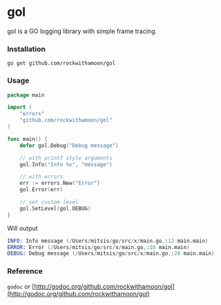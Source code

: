 # gol

gol is a GO logging library with simple frame tracing.

### Installation

`go get github.com/rockwithamoon/gol`

### Usage

```go
package main

import (
    "errors"
    "github.com/rockwithamoon/gol"
)

func main() {
    defer gol.Debug("Debug message")

    // with printf style arguments
    gol.Info("Info %v", "message")

    // with errors
    err := errors.New("Error")
    gol.Error(err)

    // set custom level
    gol.SetLevel(gol.DEBUG)
}
```

Will output

```s
INFO: Info message (/Users/mitsis/go/src/x/main.go,:12 main.main)
ERROR: Error (/Users/mitsis/go/src/x/main.go,:16 main.main)
DEBUG: Debug message (/Users/mitsis/go/src/x/main.go,:20 main.main)
```

### Reference

`godoc` or [http://godoc.org/github.com/rockwithamoon/gol](http://godoc.org/github.com/rockwithamoon/gol)
